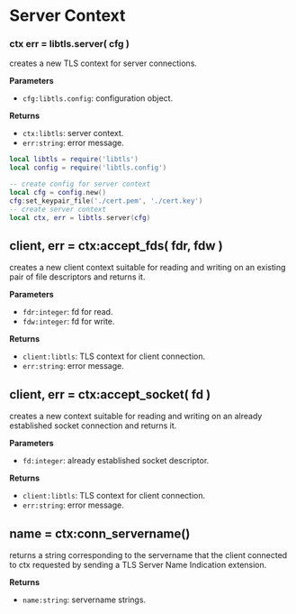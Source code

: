 # Server Context

### ctx err = libtls.server( cfg )

creates a new TLS context for server connections.

**Parameters**

- `cfg:libtls.config`: configuration object.

**Returns**

- `ctx:libtls`: server context.
- `err:string`: error message.


```lua
local libtls = require('libtls')
local config = require('libtls.config')

-- create config for server context
local cfg = config.new()
cfg:set_keypair_file('./cert.pem', './cert.key')
-- create server context
local ctx, err = libtls.server(cfg)
```


## client, err = ctx:accept_fds( fdr, fdw )

creates a new client context suitable for reading and writing on an existing pair of file descriptors and returns it.

**Parameters**

- `fdr:integer`: fd for read.
- `fdw:integer`: fd for write.

**Returns**

- `client:libtls`: TLS context for client connection.
- `err:string`: error message.


## client, err = ctx:accept_socket( fd )

creates a new context suitable for reading and writing on an already established socket connection and returns it.

**Parameters**

- `fd:integer`: already established socket descriptor.

**Returns**

- `client:libtls`: TLS context for client connection.
- `err:string`: error message.


## name = ctx:conn_servername()

returns a string corresponding to the servername that the client connected to ctx requested by sending a TLS Server Name Indication extension.

**Returns**

- `name:string`: servername strings.


